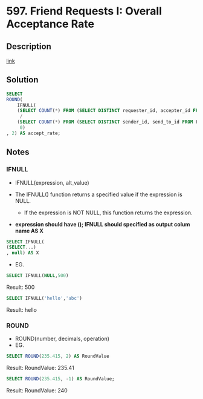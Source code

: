 # 597. Friend Requests I: Overall Acceptance Rate

## Description

[link](https://leetcode.com/problems/friend-requests-i-overall-acceptance-rate/)


## Solution

```SQL
SELECT
ROUND(
	IFNULL(
	(SELECT COUNT(*) FROM (SELECT DISTINCT requester_id, accepter_id FROM RequestAccepted) AS A)
	 /
	(SELECT COUNT(*) FROM (SELECT DISTINCT sender_id, send_to_id FROM FriendRequest) AS B),
	 0)
, 2) AS accept_rate;
```

## Notes

### IFNULL
  * IFNULL(expression, alt_value)
  * The IFNULL() function returns a specified value if the expression is NULL.
	* If the expression is NOT NULL, this function returns the expression.

  * **expression should have (); IFNULL should specified as output colum name AS X**
  ```SQL
  SELECT IFNULL(
  (SELECT...)
  , null) AS X
  ```
  * EG.
```SQL
SELECT IFNULL(NULL,500)
```
Result: 500

```SQL
SELECT IFNULL('hello','abc')
```
Result: hello

### ROUND
  * ROUND(number, decimals, operation)
  * EG.
```SQL
SELECT ROUND(235.415, 2) AS RoundValue
```
Result: RoundValue: 235.41

```SQL
SELECT ROUND(235.415, -1) AS RoundValue;
```

Result: RoundValue: 240
